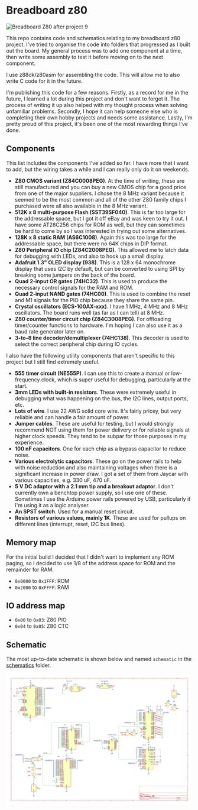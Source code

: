 # Breadboard z80

![Breadboard Z80 after project 9](./images/after-project-9.jpg)

This repo contains code and schematics relating to my breadboard z80 project. I've tried to organise the code into folders that progressed as I built out the board. My general process was to add one component at a time, then write some assembly to test it before moving on to the next component.

I use z88dk/z80asm for assembling the code. This will allow me to also write C code for it in the future.

I'm publishing this code for a few reasons. Firstly, as a record for me in the future, I learned a lot during this project and don't want to forget it. The process of writing it up also helped with my thought process when solving unfamiliar problems. Secondly, I hope it can help someone else who is completing their own hobby projects and needs some assistance. Lastly, I'm pretty proud of this project, it's been one of the most rewarding things I've done.

## Components

This list includes the components I've added so far. I have more that I want to add, but the wiring takes a while and I can really only do it on weekends.

* **Z80 CMOS variant (Z84C0008PEG)**. At the time of writing, these are still manufactured and you can buy a new CMOS chip for a good price from one of the major suppliers. I chose the 8 MHz variant because it seemed to be the most common and all of the other Z80 family chips I purchased were all also available in the 8 MHz variant.
* **512K x 8 multi-purpose Flash (SST39SF040)**. This is far too large for the addressable space, but I got it off eBay and was keen to try it out. I have some AT28C256 chips for ROM as well, but they can sometimes be hard to come by so I was interested in trying out some alternatives.
* **128K x 8 static RAM (AS6C1008)**. Again this was too large for the addressable space, but there were no 64K chips in DIP format.
* **Z80 Peripheral IO chip (Z84C2008PEG)**. This allowed me to latch data for debugging with LEDs, and also to hook up a small display.
* **Adafruit 1.3" OLED display (938)**. This is a 128 x 64 monochrome display that uses I2C by default, but can be converted to using SPI by breaking some jumpers on the back of the board.
* **Quad 2-input OR gates (74HC32)**. This is used to produce the necessary control signals for the RAM and ROM.
* **Quad 2-input NAND gates (74HC00)**. This is used to combine the reset and M1 signals for the PIO chip because they share the same pin.
* **Crystal oscillators (ECS-100AX-xxx)**. I have 1 MHz, 4 MHz and 8 MHz oscillators. The board runs well (as far as I can tell) at 8 MHz.
* **Z80 counter/timer circuit chip (Z84C3008PEG)**. For offloading timer/counter functions to hardware. I'm hoping I can also use it as a baud rate generator later on.
* **3-to-8 line decoder/demultiplexer (74HC138)**. This decoder is used to select the correct peripheral chip during IO cycles.

I also have the following utility components that aren't specific to this project but I still find extremely useful.

* **555 timer circuit (NE555P)**. I can use this to create a manual or low-frequency clock, which is super useful for debugging, particularly at the start.
* **3mm LEDs with built-in resistors**. These were extremely useful in debugging what was happening on the bus, the I2C lines, output ports, etc.
* **Lots of wire**. I use 22 AWG solid core wire. It's fairly pricey, but very reliable and can handle a fair amount of power.
* **Jumper cables**. These are useful for testing, but I would strongly recommend NOT using them for power delivery or for reliable signals at higher clock speeds. They tend to be subpar for those purposes in my experience.
* **100 nF capacitors**. One for each chip as a bypass capacitor to reduce noise.
* **Various electrolytic capacitors**. These go on the power rails to help with noise reduction and also maintaining voltages when there is a significant increase in power draw. I got a set of them from Jaycar with various capacities, e.g. 330 uF, 470 uF.
* **5 V DC adaptor with a 2.1 mm tip and a breakout adaptor**. I don't currently own a benchtop power supply, so I use one of these. Sometimes I use the Arduino power rails powered by USB, particularly if I'm using it as a logic analyser.
* **An SPST switch**. Used for a manual reset circuit.
* **Resistors of various values, mainly 1K**. These are used for pullups on different lines (interrupt, reset, I2C bus lines).

## Memory map

For the initial build I decided that I didn't want to implement any ROM paging, so I decided to use 1/8 of the address space for ROM and the remainder for RAM.

* `0x0000` to `0x1FFF`: ROM
* `0x2000` to `0xFFFF`: RAM

## IO address map

* `0x00` to `0x03`: Z80 PIO
* `0x04` to `0x05`: Z80 CTC

## Schematic

The most up-to-date schematic is shown below and named `schematic` in the [schematics](./schematics) folder.

![schematic](./schematics/schematic.png)
